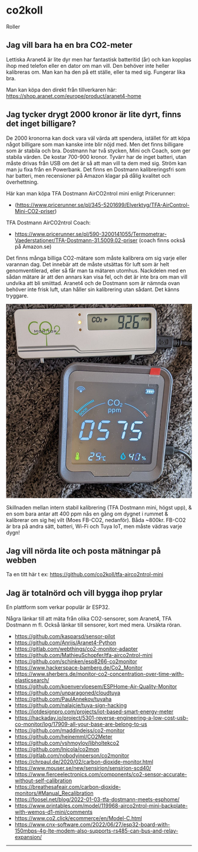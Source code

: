 # co2koll

Roller

## Jag vill bara ha en bra CO2-meter

Lettiska Aranet4 är lite dyr men har fantastisk batteritid (år) och kan kopplas ihop med telefon eller en dator om man vill. Den behöver inte heller kalibreras om. Man kan ha den på ett ställe, eller ta med sig. Fungerar lika bra.

Man kan köpa den direkt från tillverkaren här: https://shop.aranet.com/europe/product/aranet4-home

## Jag tycker drygt 2000 kronor är lite dyrt, finns det inget billigare?

De 2000 kronorna kan dock vara väl värda att spendera, istället för att köpa något billigare som man kanske inte blir nöjd med. Men det finns billigare som är stabila och bra. Dostmann har två stycken, Mini och Coach, som ger stabila värden. De kostar 700-900 kronor. Tyvärr har de inget batteri, utan måste drivas från USB om det är så att man vill ta dem med sig. Ström kan man ju fixa från en Powerbank. Det finns en Dostmann kalibreringsfri som har batteri, men recensioner på Amazon klagar på dålig kvalitet och överhettning.

Här kan man köpa TFA Dostmann AirCO2ntrol mini enligt Pricerunner:
* (https://www.pricerunner.se/pl/345-5201699/Elverktyg/TFA-AirControl-Mini-CO2-priser)

TFA Dostmann AirCO2ntrol Coach:
* https://www.pricerunner.se/pl/590-3200141055/Termometrar-Vaederstationer/TFA-Dostmann-31.5009.02-priser
(coach finns också på Amazon.se)

Det finns många billiga CO2-mätare som måste kalibrera om sig varje eller varannan dag. Det innebär att de måste utsättas för luft som är helt genomventilerad, eller så får man ta mätaren utomhus. Nackdelen med en sådan mätare är att den annars kan visa fel, och det är inte bra om man vill undvika att bli smiittad. Aranet4 och de Dostmann som är nämnda ovan behöver inte frisk luft, utan håller sin kalibrering utan sådant. Det känns tryggare.

![TFA mini, högst upp, Moes FB-CO2, nedanför](https://raw.githubusercontent.com/co2koll/co2koll.github.io/master/kalib.jpeg)


Skillnaden mellan intern stabil kalibrering (TFA Dostmann mini, högst upp), & en som bara antar att 400 ppm nås en gång om dygnet i rummet & kalibrerar om sig hej vilt (Moes FB-CO2, nedanför). Båda ~800kr.
FB-CO2 är bra på andra sätt, batteri, Wi-Fi och Tuya IoT, men måste vädras varje dygn!


## Jag vill nörda lite och posta mätningar på webben

Ta en titt här t ex: https://github.com/co2koll/tfa-airco2ntrol-mini

## Jag är totalnörd och vill bygga ihop prylar

En plattform som verkar populär är ESP32. 

Några länkar till att mäta från olika CO2-sensorer, som Aranet4, TFA Dostmann m fl. Också länkar till sensorer, kort med mera. Ursäkta röran.

* https://github.com/kasparsd/sensor-pilot
* https://github.com/Anrijs/Aranet4-Python
* https://gitlab.com/webthings/co2-monitor-adapter
* https://github.com/MathieuSchopfer/tfa-airco2ntrol-mini
* https://github.com/schinken/esp8266-co2monitor
* https://www.hackerspace-bamberg.de/Co2_Monitor
* https://www.sherbers.de/monitor-co2-concentration-over-time-with-elasticsearch/
* https://github.com/koenvervloesem/ESPHome-Air-Quality-Monitor
* https://github.com/unparagoned/cloudtuya
* https://github.com/PaulAnnekov/tuyaha
* https://github.com/nalajcie/tuya-sign-hacking
* https://iotdesignpro.com/projects/iot-based-smart-energy-meter
* https://hackaday.io/project/5301-reverse-engineering-a-low-cost-usb-co-monitor/log/17909-all-your-base-are-belong-to-us
* https://github.com/maddindeiss/co2-monitor
* https://github.com/heinemml/CO2Meter
* https://github.com/vshmoylov/libholtekco2
* https://github.com/lnicola/co2mon
* https://gitlab.com/nobodyinperson/co2monitor
* https://chrpaul.de/2020/02/carbon-dioxide-monitor.html
* https://www.mouser.se/new/sensirion/sensirion-scd40/
* https://www.fierceelectronics.com/components/co2-sensor-accurate-without-self-calibration
* https://breathesafeair.com/carbon-dioxide-monitors/#Manual_Recalibration
* https://foosel.net/blog/2022-01-03-tfa-dostmann-meets-esphome/
* https://www.printables.com/model/119968-airco2ntrol-mini-backplate-with-wemos-d1-mini/comments
* https://www.co2.click/ecommerce/en/Model-C.html
* https://www.cnx-software.com/2022/06/27/esp32-board-with-150mbps-4g-lte-modem-also-supports-rs485-can-bus-and-relay-expansion/

------

